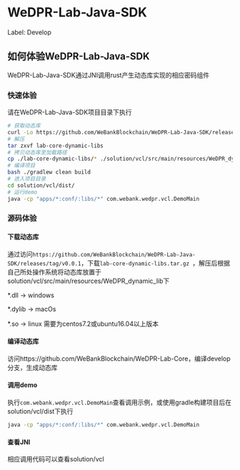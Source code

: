 # WeDPR-Lab-Java-SDK

Label: Develop

## 如何体验WeDPR-Lab-Java-SDK

WeDPR-Lab-Java-SDK通过JNI调用rust产生动态库实现的相应密码组件

### 快速体验

请在WeDPR-Lab-Java-SDK项目目录下执行
```bash
# 获取动态库
curl -Lo https://github.com/WeBankBlockchain/WeDPR-Lab-Java-SDK/releases/download/v0.0.1/lab-core-dynamic-libs.tar.gz
# 解压
tar zxvf lab-core-dynamic-libs
# 拷贝动态库至加载路径
cp ./lab-core-dynamic-libs/* ./solution/vcl/src/main/resources/WeDPR_dynamic_lib/
# 编译项目
bash ./gradlew clean build
# 进入项目目录
cd solution/vcl/dist/
# 运行demo
java -cp "apps/*:conf/:libs/*" com.webank.wedpr.vcl.DemoMain
```

### 源码体验

#### 下载动态库

通过访问`https://github.com/WeBankBlockchain/WeDPR-Lab-Java-SDK/releases/tag/v0.0.1`，下载`lab-core-dynamic-libs.tar.gz
`，解压后根据自己所处操作系统将动态库放置于solution/vcl/src/main/resources/WeDPR_dynamic_lib下

*.dll -> windows

*.dylib -> macOs

*.so -> linux 需要为centos7.2或ubuntu16.04以上版本

#### 编译动态库

访问https://github.com/WeBankBlockchain/WeDPR-Lab-Core，编译develop分支，生成动态库

#### 调用demo

执行`com.webank.wedpr.vcl.DemoMain`查看调用示例，或使用gradle构建项目后在solution/vcl/dist下执行

```bash
java -cp "apps/*:conf/:libs/*" com.webank.wedpr.vcl.DemoMain
```

#### 查看JNI

相应调用代码可以查看solution/vcl
